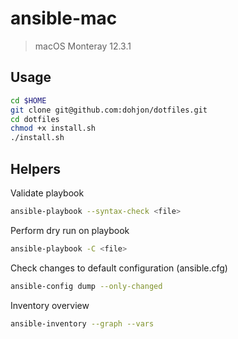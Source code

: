 # ansible-mac

> macOS Monteray 12.3.1

## Usage
```sh
cd $HOME
git clone git@github.com:dohjon/dotfiles.git
cd dotfiles
chmod +x install.sh
./install.sh
```

## Helpers

Validate playbook 
```sh
ansible-playbook --syntax-check <file>
```

Perform dry run on playbook 
```sh
ansible-playbook -C <file>
```

Check changes to default configuration (ansible.cfg)
```sh
ansible-config dump --only-changed
```

Inventory overview 
```sh
ansible-inventory --graph --vars
```
